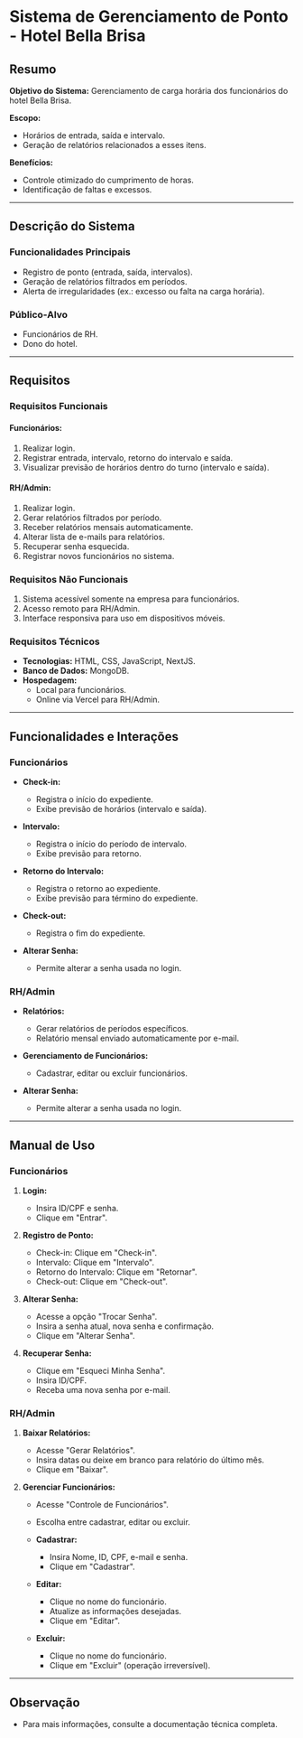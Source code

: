 # Sistema de Gerenciamento de Ponto - Hotel Bella Brisa

## Resumo
**Objetivo do Sistema:**
Gerenciamento de carga horária dos funcionários do hotel Bella Brisa.

**Escopo:**
- Horários de entrada, saída e intervalo.
- Geração de relatórios relacionados a esses itens.

**Benefícios:**
- Controle otimizado do cumprimento de horas.
- Identificação de faltas e excessos.

---

## Descrição do Sistema

### Funcionalidades Principais
- Registro de ponto (entrada, saída, intervalos).
- Geração de relatórios filtrados em períodos.
- Alerta de irregularidades (ex.: excesso ou falta na carga horária).

### Público-Alvo
- Funcionários de RH.
- Dono do hotel.

---

## Requisitos

### Requisitos Funcionais

#### Funcionários:
1. Realizar login.
2. Registrar entrada, intervalo, retorno do intervalo e saída.
3. Visualizar previsão de horários dentro do turno (intervalo e saída).

#### RH/Admin:
1. Realizar login.
2. Gerar relatórios filtrados por período.
3. Receber relatórios mensais automaticamente.
4. Alterar lista de e-mails para relatórios.
5. Recuperar senha esquecida.
6. Registrar novos funcionários no sistema.

### Requisitos Não Funcionais
1. Sistema acessível somente na empresa para funcionários.
2. Acesso remoto para RH/Admin.
3. Interface responsiva para uso em dispositivos móveis.

### Requisitos Técnicos
- **Tecnologias:** HTML, CSS, JavaScript, NextJS.
- **Banco de Dados:** MongoDB.
- **Hospedagem:**
  - Local para funcionários.
  - Online via Vercel para RH/Admin.

---

## Funcionalidades e Interações

### Funcionários

- **Check-in:**
  - Registra o início do expediente.
  - Exibe previsão de horários (intervalo e saída).

- **Intervalo:**
  - Registra o início do período de intervalo.
  - Exibe previsão para retorno.

- **Retorno do Intervalo:**
  - Registra o retorno ao expediente.
  - Exibe previsão para término do expediente.

- **Check-out:**
  - Registra o fim do expediente.

- **Alterar Senha:**
  - Permite alterar a senha usada no login.

### RH/Admin

- **Relatórios:**
  - Gerar relatórios de períodos específicos.
  - Relatório mensal enviado automaticamente por e-mail.

- **Gerenciamento de Funcionários:**
  - Cadastrar, editar ou excluir funcionários.

- **Alterar Senha:**
  - Permite alterar a senha usada no login.

---

## Manual de Uso

### Funcionários

1. **Login:**
   - Insira ID/CPF e senha.
   - Clique em "Entrar".

2. **Registro de Ponto:**
   - Check-in: Clique em "Check-in".
   - Intervalo: Clique em "Intervalo".
   - Retorno do Intervalo: Clique em "Retornar".
   - Check-out: Clique em "Check-out".

3. **Alterar Senha:**
   - Acesse a opção "Trocar Senha".
   - Insira a senha atual, nova senha e confirmação.
   - Clique em "Alterar Senha".

4. **Recuperar Senha:**
   - Clique em "Esqueci Minha Senha".
   - Insira ID/CPF.
   - Receba uma nova senha por e-mail.

### RH/Admin

1. **Baixar Relatórios:**
   - Acesse "Gerar Relatórios".
   - Insira datas ou deixe em branco para relatório do último mês.
   - Clique em "Baixar".

2. **Gerenciar Funcionários:**
   - Acesse "Controle de Funcionários".
   - Escolha entre cadastrar, editar ou excluir.

   - **Cadastrar:**
     - Insira Nome, ID, CPF, e-mail e senha.
     - Clique em "Cadastrar".

   - **Editar:**
     - Clique no nome do funcionário.
     - Atualize as informações desejadas.
     - Clique em "Editar".

   - **Excluir:**
     - Clique no nome do funcionário.
     - Clique em "Excluir" (operação irreversível).

---

## Observação
- Para mais informações, consulte a documentação técnica completa.
